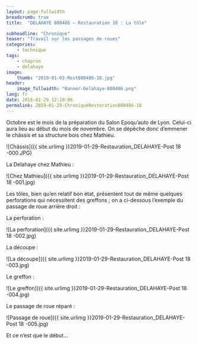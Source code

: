 ```yaml
---
layout: page-fullwidth
breadcrumb: true
title:  "DELAHAYE 800486 – Restauration 18 : La tôle"

subheadline: "Chronique" 
teaser: "Travail sur les passages de roues"
categories:
    - technique
tags:
    - chapron
    - delahaye
image:
    thumb: "2019-01-03-Rest800486-18.jpg"
header:
    image_fullwidth: "Banner-Delahaye-800486.png"
lang: fr
date: 2018-01-29 12:10:00
permalink: 2019-01-29-ChroniqueRestoration800486-18
---
```

Octobre est le mois de la préparation du Salon Epoqu’auto de Lyon. Celui-ci aura lieu au début du mois de novembre.
On se dépêche donc d’emmener le châssis et sa structure bois chez Mathieu.

![Châssis]({{ site.urlimg }}2019-01-29-Restauration_DELAHAYE-Post 18 -000.JPG)


La Delahaye chez Mathieu :

![Chez Mathieu]({{ site.urlimg }}2019-01-29-Restauration_DELAHAYE-Post 18 -001.jpg)


Les tôles, bien qu’en relatif bon état, présentent tout de même quelques perforations qui nécessitent des greffons ; on a ci-dessous l’exemple du passage de roue arrière droit :  

La perforation :  

![La perforation]({{ site.urlimg }}2019-01-29-Restauration_DELAHAYE-Post 18 -002.jpg)


La découpe :  

![La découpe]({{ site.urlimg }}2019-01-29-Restauration_DELAHAYE-Post 18 -003.jpg)


Le greffon :  

![Le greffon]({{ site.urlimg }}2019-01-29-Restauration_DELAHAYE-Post 18 -004.jpg)


Le passage de roue réparé :  

![Passage de roue]({{ site.urlimg }}2019-01-29-Restauration_DELAHAYE-Post 18 -005.jpg)

Et ce n’est que le début…